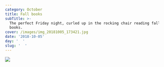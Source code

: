 ```yaml
---
category: October
title: Fall books
subTitle: >-
  The perfect Friday night, curled up in the rocking chair reading fall themed
  books.  
cover: /images/img_20181005_173421.jpg
date: '2018-10-05'
day: '  '
slug: '  '
---
```

![](/images/img_20181005_173421.jpg)
